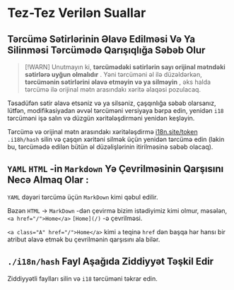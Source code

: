 # Tez-Tez Verilən Suallar

## Tərcümə Sətirlərinin Əlavə Edilməsi Və Ya Silinməsi Tərcümədə Qarışıqlığa Səbəb Olur

> [!WARN]
> Unutmayın ki, **tərcümədəki sətirlərin sayı orijinal mətndəki sətirlərə uyğun olmalıdır** .
> Yəni tərcüməni əl ilə düzəldərkən, **tərcümənin sətirlərini əlavə etməyin və ya silməyin** , əks halda tərcümə ilə orijinal mətn arasındakı xəritə əlaqəsi pozulacaq.

Təsadüfən sətir əlavə etsəniz və ya silsəniz, çaşqınlığa səbəb olarsanız, lütfən, modifikasiyadan əvvəl tərcüməni versiyaya bərpa edin, yenidən `i18` tərcüməni işə salın və düzgün xəritələşdirməni yenidən keşləyin.

Tərcümə və orijinal mətn arasındakı xəritələşdirmə [i18n.site/token](//i18n.site/token) `.i18h/hash` silin və çaşqın xəritəni silmək üçün yenidən tərcümə edin (lakin bu, tərcümədə edilən bütün əl düzəlişlərinin itirilməsinə səbəb olacaq).

## `YAML` `HTML` -in `Markdown` Yə Çevrilməsinin Qarşısını Necə Almaq Olar :

`YAML` dəyəri tərcümə üçün `MarkDown` kimi qəbul edilir.

Bəzən `HTML` → `MarkDown` -dən çevirmə bizim istədiyimiz kimi olmur, məsələn, `<a href="/">Home</a>` `[Home](/)` -ə çevrilməsi.

`<a class="A" href="/">Home</a>` kimi `a` teqinə `href` dən başqa hər hansı bir atribut əlavə etmək bu çevrilmənin qarşısını ala bilər.

## `./i18n/hash` Fayl Aşağıda Ziddiyyət Təşkil Edir

Ziddiyyətli faylları silin və `i18` tərcüməni təkrar edin.